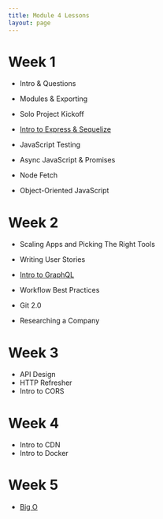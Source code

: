 ```yaml
---
title: Module 4 Lessons
layout: page
---
```


# Week 1

- Intro & Questions
- Modules & Exporting
- Solo Project Kickoff

- [Intro to Express & Sequelize](./express_and_sequelize.html)
- JavaScript Testing

- Async JavaScript & Promises
- Node Fetch

- Object-Oriented JavaScript


# Week 2

- Scaling Apps and Picking The Right Tools
- Writing User Stories

- [Intro to GraphQL](./intro_to_graphql.html)
- Workflow Best Practices
- Git 2.0

- Researching a Company

# Week 3

- API Design
- HTTP Refresher
- Intro to CORS


# Week 4

- Intro to CDN
- Intro to Docker


# Week 5

- [Big O](./big_o_outline.html)
